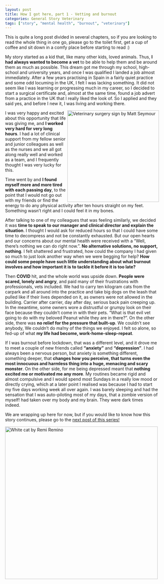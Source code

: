 ```yaml
---
layout: post
title: How I got here, part 1 - Vetting and burnout
categories: General Story Veterinary
tags: ["story", "mental health", "burnout", "veterinary"]
---
```


This is quite a long post divided in several chapters, so if you are looking to read the whole thing in one go, please go to the toilet first, get a cup of coffee and sit down in a comfy place before starting to read :)

My story started as a kid that, like many other kids, loved animals. Thus, **I had always wanted to become a vet** to be able to help them and be around them as much as possible. This dream got me through my school, high-school and university years, and once I was qualified I landed a job almost immediately. After a few years practising in Spain in a fairly quiet practice and some odd locuming in the UK, I felt I was lacking something. It did not seem like I was learning or progressing much in my career, so I decided to start a surgical certificate and, almost at the same time, found a job advert from a practice in the UK that I really liked the look of. So I applied and they said yes, and before I new it, I was living and working there.
<p><img src="/assets/images/veterinarysurgery.jpg" alt="Veterinary surgery sign by Matt Seymour" align="right" width="300"></p>

I was very happy and excited about this opportunity that life was giving me, and **I worked very hard for very long hours**. I had a lot of clinical support from my fellow senior and junior colleagues as well as the nurses and we all got along really well and worked as a team, and I frequently thought I was very lucky for this.

Time went by and **I found myself more and more tired with each passing day**, to the point that I would not go out with my friends or find the energy to do any physical activity after ten hours straight on my feet. Something wasn’t right and I could feel it in my bones.

After talking to one of my colleagues that was feeling similarly, we decided it was **time to speak to our manager and clinical director and explain the situation**. I thought I would ask for reduced hours so that I could have some time to decompress and not be constantly exhausted. But our open hearts and our concerns about our mental health were received with a “Well, there’s nothing we can do right now.”.  **No alternative solutions, no support, nothing**. I felt shattered and frustrated, how could the company I had given so much to just look another way when we were begging for help? **How could some people have such little understanding about what burnout involves and how important it is to tackle it before it is too late?**

Then **COVID** hit, and the whole world was upside down. **People were scared, lonely and angry**, and paid many of their frustrations with professionals, vets included. We had to carry ten kilogram cats from the carpark and all around into the practice and take big dogs on the leash that pulled like if their lives depended on it, as owners were not allowed in the building. Carrier after carrier, day after day, serious back pain creeping up. In the meantime, some owners wore a distrustful or grumpy look on their face because they couldn’t come in with their pets. “What is that evil vet going to do with my beloved Peanut while they are in there?”. On the other side, there was **no relief for the pressure that built-up**. We couldn’t see anybody, We couldn’t do ma!ny of the things we enjoyed. I felt so alone, so fed-up of what **my life had become, work-home-sleep-repeat**.

If I was burnout before lockdown, that was a different level, and it drove me to meet a couple of new friends called **“anxiety”** and **“depression”**. I had always been a nervous person, but anxiety is something different, something deeper, that **changes how you perceive, that turns even the most innocuous and harmless thing into a huge, menacing and scary monster**. On the other side, for me being depressed meant that **nothing excited me or motivated me any more**. My routines became rigid and almost compulsive and I would spend most Sundays in a really low mood or directly crying, which at a later point I realised was because I had to start my five days working week all over again. I was barely sleeping and had the sensation that I was auto-piloting most of my days, that a zombie version of myself! had taken over my body and my brain.  They were dark times indeed.

We are wrapping up here for now, but if you would like to know how this story continues, please go to the [next post of this series!](https://www.catfromspace.com/general/story/veterinary/2022/07/29/how-i-got-here-part-two-reaching-rock-bottom.html)

<p><img src="/assets/images/remi-remino-E9kVmtiqqGE-unsplash.jpg" alt="White cat by Remi Remino" width="500"></p>